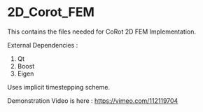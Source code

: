 2D_Corot_FEM
============

This contains the files needed for CoRot 2D FEM Implementation. 

External Dependencies :
1) Qt 
2) Boost 
3) Eigen 

Uses implicit timestepping scheme. 

Demonstration Video is here : https://vimeo.com/112119704
